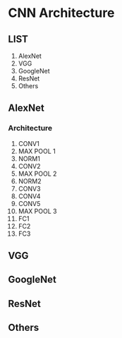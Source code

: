 # CNN Architecture

## LIST

1. AlexNet
2. VGG
3. GoogleNet
4. ResNet
5. Others

## AlexNet
### Architecture
1. CONV1
2. MAX POOL 1
3. NORM1
4. CONV2
5. MAX POOL 2
6. NORM2
7. CONV3
8. CONV4
9. CONV5
10. MAX POOL 3
11. FC1
12. FC2
13. FC3
## VGG
## GoogleNet
## ResNet
## Others
